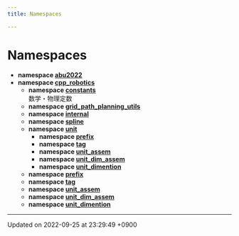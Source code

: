 ```yaml
---
title: Namespaces

---
```


# Namespaces




* **namespace [abu2022](/cpp_robotics/doxybook/Namespaces/namespaceabu2022/)** 
* **namespace [cpp_robotics](/cpp_robotics/doxybook/Namespaces/namespacecpp__robotics/)** 
    * **namespace [constants](/cpp_robotics/doxybook/Namespaces/namespacecpp__robotics_1_1constants/)** <br>数学・物理定数 
    * **namespace [grid_path_planning_utils](/cpp_robotics/doxybook/Namespaces/namespacecpp__robotics_1_1grid__path__planning__utils/)** 
    * **namespace [internal](/cpp_robotics/doxybook/Namespaces/namespacecpp__robotics_1_1internal/)** 
    * **namespace [spline](/cpp_robotics/doxybook/Namespaces/namespacecpp__robotics_1_1spline/)** 
    * **namespace [unit](/cpp_robotics/doxybook/Namespaces/namespacecpp__robotics_1_1unit/)** 
        * **namespace [prefix](/cpp_robotics/doxybook/Namespaces/namespacecpp__robotics_1_1unit_1_1prefix/)** 
        * **namespace [tag](/cpp_robotics/doxybook/Namespaces/namespacecpp__robotics_1_1unit_1_1tag/)** 
        * **namespace [unit_assem](/cpp_robotics/doxybook/Namespaces/namespacecpp__robotics_1_1unit_1_1unit__assem/)** 
        * **namespace [unit_dim_assem](/cpp_robotics/doxybook/Namespaces/namespacecpp__robotics_1_1unit_1_1unit__dim__assem/)** 
        * **namespace [unit_dimention](/cpp_robotics/doxybook/Namespaces/namespacecpp__robotics_1_1unit_1_1unit__dimention/)** 
    * **namespace [prefix](/cpp_robotics/doxybook/Namespaces/namespacecpp__robotics_1_1unit_1_1prefix/)** 
    * **namespace [tag](/cpp_robotics/doxybook/Namespaces/namespacecpp__robotics_1_1unit_1_1tag/)** 
    * **namespace [unit_assem](/cpp_robotics/doxybook/Namespaces/namespacecpp__robotics_1_1unit_1_1unit__assem/)** 
    * **namespace [unit_dim_assem](/cpp_robotics/doxybook/Namespaces/namespacecpp__robotics_1_1unit_1_1unit__dim__assem/)** 
    * **namespace [unit_dimention](/cpp_robotics/doxybook/Namespaces/namespacecpp__robotics_1_1unit_1_1unit__dimention/)** 



-------------------------------

Updated on 2022-09-25 at 23:29:49 +0900
